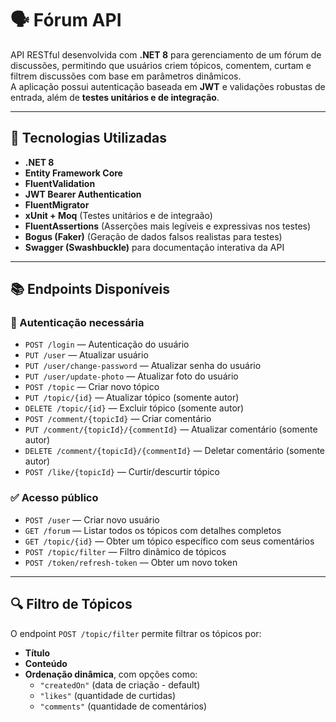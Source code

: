 # 🗣️ Fórum API

API RESTful desenvolvida com **.NET 8** para gerenciamento de um fórum de discussões, permitindo que usuários criem tópicos, comentem, curtam e filtrem discussões com base em parâmetros dinâmicos.  
A aplicação possui autenticação baseada em **JWT** e validações robustas de entrada, além de **testes unitários e de integração**.

---

##  🚀 Tecnologias Utilizadas

- **.NET 8**
- **Entity Framework Core**
- **FluentValidation**
- **JWT Bearer Authentication**
- **FluentMigrator**
- **xUnit + Moq** (Testes unitários e de integraão)
- **FluentAssertions** (Asserções mais legíveis e expressivas nos testes)
- **Bogus (Faker)** (Geração de dados falsos realistas para testes)
- **Swagger (Swashbuckle)** para documentação interativa da API

---

## 📚 Endpoints Disponíveis

### 🔐 Autenticação necessária

- `POST /login` — Autenticação do usuário
- `PUT /user` — Atualizar usuário
- `PUT /user/change-password` — Atualizar senha do usuário
- `PUT /user/update-photo` — Atualizar foto do usuário
- `POST /topic` — Criar novo tópico
- `PUT /topic/{id}` — Atualizar tópico (somente autor)
- `DELETE /topic/{id}` — Excluir tópico (somente autor)
- `POST /comment/{topicId}` — Criar comentário
- `PUT /comment/{topicId}/{commentId}` — Atualizar comentário (somente autor)
- `DELETE /comment/{topicId}/{commentId}` — Deletar comentário (somente autor)
- `POST /like/{topicId}` — Curtir/descurtir tópico

### ✅ Acesso público

- `POST /user` — Criar novo usuário
- `GET /forum` — Listar todos os tópicos com detalhes completos
- `GET /topic/{id}` — Obter um tópico específico com seus comentários
- `POST /topic/filter` — Filtro dinâmico de tópicos
- `POST /token/refresh-token` — Obter um novo token

---

## 🔍 Filtro de Tópicos

O endpoint `POST /topic/filter` permite filtrar os tópicos por:

- **Título**
- **Conteúdo**
- **Ordenação dinâmica**, com opções como:
  - `"createdOn"` (data de criação - default)
  - `"likes"` (quantidade de curtidas)
  - `"comments"` (quantidade de comentários)
